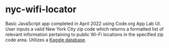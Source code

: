 # nyc-wifi-locator

Basic JavaScript app completed in April 2022 using Code.org App Lab UI. User inputs a valid New York City zip code which returns a formatted list of relevant information pertaining to public Wi-Fi locations in the specified zip code area. Utilizes a [Kaggle database](https://www.kaggle.com/datasets/new-york-city/nyc-wi-fi-hotspot-locations).
